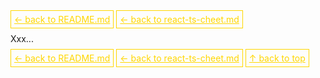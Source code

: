 <a href='../../README.md' id='top' style='border: 1px solid gold; padding: 5px; color: gold'>← back to README.md</a>
<a href='../react-ts-cheet.md.md' id='top' style='border: 1px solid gold; padding: 5px; color: gold'>← back to react-ts-cheet.md</a>

Xxx...

<a href='../README.md' style='border: 1px solid gold; padding: 5px; color: gold'>← back to README.md</a>
<a href='../react-ts-cheet.md.md' id='top' style='border: 1px solid gold; padding: 5px; color: gold'>← back to react-ts-cheet.md</a>
<a href='#top' style='border: 1px solid gold; padding: 5px; color: gold'>↑ back to top</a>
